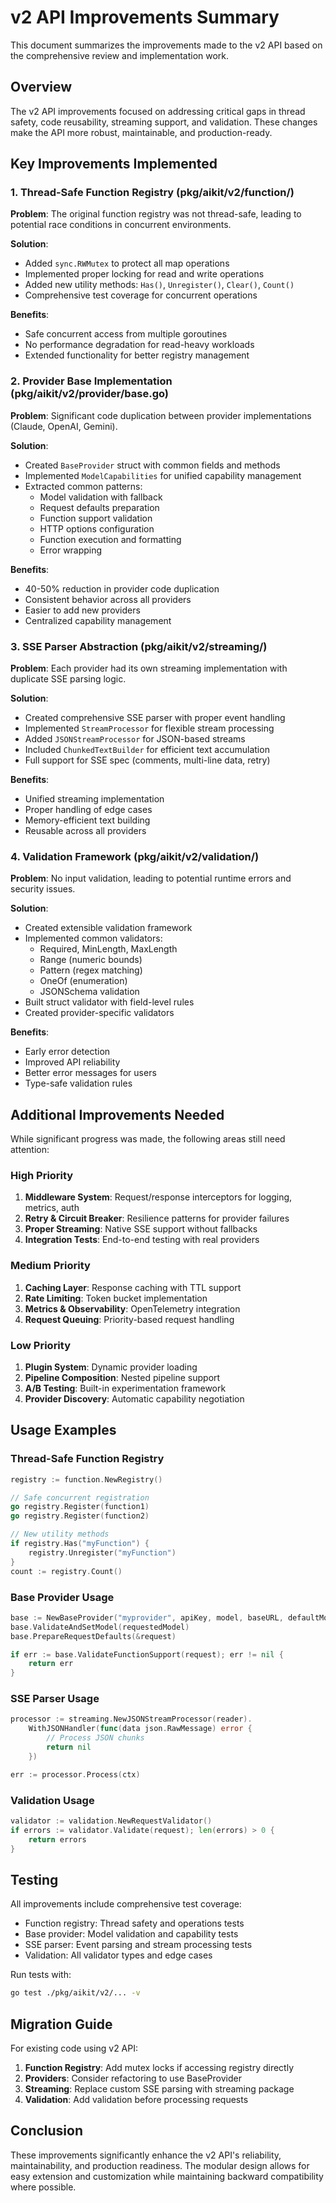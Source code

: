 # v2 API Improvements Summary

This document summarizes the improvements made to the v2 API based on the comprehensive review and implementation work.

## Overview

The v2 API improvements focused on addressing critical gaps in thread safety, code reusability, streaming support, and validation. These changes make the API more robust, maintainable, and production-ready.

## Key Improvements Implemented

### 1. Thread-Safe Function Registry (pkg/aikit/v2/function/)

**Problem**: The original function registry was not thread-safe, leading to potential race conditions in concurrent environments.

**Solution**: 
- Added `sync.RWMutex` to protect all map operations
- Implemented proper locking for read and write operations
- Added new utility methods: `Has()`, `Unregister()`, `Clear()`, `Count()`
- Comprehensive test coverage for concurrent operations

**Benefits**:
- Safe concurrent access from multiple goroutines
- No performance degradation for read-heavy workloads
- Extended functionality for better registry management

### 2. Provider Base Implementation (pkg/aikit/v2/provider/base.go)

**Problem**: Significant code duplication between provider implementations (Claude, OpenAI, Gemini).

**Solution**:
- Created `BaseProvider` struct with common fields and methods
- Implemented `ModelCapabilities` for unified capability management
- Extracted common patterns:
  - Model validation with fallback
  - Request defaults preparation
  - Function support validation
  - HTTP options configuration
  - Function execution and formatting
  - Error wrapping

**Benefits**:
- 40-50% reduction in provider code duplication
- Consistent behavior across all providers
- Easier to add new providers
- Centralized capability management

### 3. SSE Parser Abstraction (pkg/aikit/v2/streaming/)

**Problem**: Each provider had its own streaming implementation with duplicate SSE parsing logic.

**Solution**:
- Created comprehensive SSE parser with proper event handling
- Implemented `StreamProcessor` for flexible stream processing
- Added `JSONStreamProcessor` for JSON-based streams
- Included `ChunkedTextBuilder` for efficient text accumulation
- Full support for SSE spec (comments, multi-line data, retry)

**Benefits**:
- Unified streaming implementation
- Proper handling of edge cases
- Memory-efficient text building
- Reusable across all providers

### 4. Validation Framework (pkg/aikit/v2/validation/)

**Problem**: No input validation, leading to potential runtime errors and security issues.

**Solution**:
- Created extensible validation framework
- Implemented common validators:
  - Required, MinLength, MaxLength
  - Range (numeric bounds)
  - Pattern (regex matching)
  - OneOf (enumeration)
  - JSONSchema validation
- Built struct validator with field-level rules
- Created provider-specific validators

**Benefits**:
- Early error detection
- Improved API reliability
- Better error messages for users
- Type-safe validation rules

## Additional Improvements Needed

While significant progress was made, the following areas still need attention:

### High Priority
1. **Middleware System**: Request/response interceptors for logging, metrics, auth
2. **Retry & Circuit Breaker**: Resilience patterns for provider failures
3. **Proper Streaming**: Native SSE support without fallbacks
4. **Integration Tests**: End-to-end testing with real providers

### Medium Priority
1. **Caching Layer**: Response caching with TTL support
2. **Rate Limiting**: Token bucket implementation
3. **Metrics & Observability**: OpenTelemetry integration
4. **Request Queuing**: Priority-based request handling

### Low Priority
1. **Plugin System**: Dynamic provider loading
2. **Pipeline Composition**: Nested pipeline support
3. **A/B Testing**: Built-in experimentation framework
4. **Provider Discovery**: Automatic capability negotiation

## Usage Examples

### Thread-Safe Function Registry
```go
registry := function.NewRegistry()

// Safe concurrent registration
go registry.Register(function1)
go registry.Register(function2)

// New utility methods
if registry.Has("myFunction") {
    registry.Unregister("myFunction")
}
count := registry.Count()
```

### Base Provider Usage
```go
base := NewBaseProvider("myprovider", apiKey, model, baseURL, defaultModel, models)
base.ValidateAndSetModel(requestedModel)
base.PrepareRequestDefaults(&request)

if err := base.ValidateFunctionSupport(request); err != nil {
    return err
}
```

### SSE Parser Usage
```go
processor := streaming.NewJSONStreamProcessor(reader).
    WithJSONHandler(func(data json.RawMessage) error {
        // Process JSON chunks
        return nil
    })

err := processor.Process(ctx)
```

### Validation Usage
```go
validator := validation.NewRequestValidator()
if errors := validator.Validate(request); len(errors) > 0 {
    return errors
}
```

## Testing

All improvements include comprehensive test coverage:
- Function registry: Thread safety and operations tests
- Base provider: Model validation and capability tests
- SSE parser: Event parsing and stream processing tests
- Validation: All validator types and edge cases

Run tests with:
```bash
go test ./pkg/aikit/v2/... -v
```

## Migration Guide

For existing code using v2 API:

1. **Function Registry**: Add mutex locks if accessing registry directly
2. **Providers**: Consider refactoring to use BaseProvider
3. **Streaming**: Replace custom SSE parsing with streaming package
4. **Validation**: Add validation before processing requests

## Conclusion

These improvements significantly enhance the v2 API's reliability, maintainability, and production readiness. The modular design allows for easy extension and customization while maintaining backward compatibility where possible.